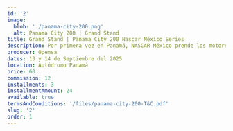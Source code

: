 ```yaml
---
id: '2'
image:
  blob: './panama-city-200.png'
  alt: Panama City 200 | Grand Stand
title: Grand Stand | Panama City 200 Nascar México Series
description: Por primera vez en Panamá, NASCAR México prende los motores con lo mejor del continente. Dos días de pura emoción, velocidad y carreras que no se repiten.
producer: Opemsa
dates: 13 y 14 de Septiembre del 2025
location: Autódromo Panamá
price: 60
commission: 12
installments: 3
installmentAmount: 24
available: true
termsAndConditions: '/files/panama-city-200-T&C.pdf'
slug: '2'
order: 1
---
```

